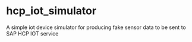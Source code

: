 # hcp_iot_simulator
A simple iot device simulator for producing fake sensor data to be sent to SAP HCP IOT service
